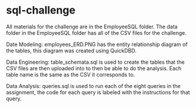 # sql-challenge
All materials for the challenge are in the EmployeeSQL folder.
The data folder in the EmployeeSQL folder has all of the CSV files for the challenge.

Date Modeling: employees_ERD.PNG has the entity relationship diagram of the tables, this diagram was created using QuickDBD.

Data Engineering: table_schemata.sql is used to create the tables that the CSV files are then uploaded into to then be able to do the analysis. Each table name is the same as the CSV it corresponds to.

Data Analysis: queries.sql is used to run each of the eight queries in the assignment, the code for each query is labeled with the instructions for that query.
